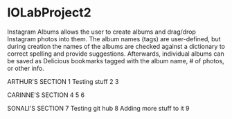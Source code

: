 IOLabProject2
=============

Instagram Albums allows the user to create albums and drag/drop Instagram photos into them. The album names (tags) are user-defined, but during creation the names of the albums are checked against a dictionary to correct spelling and provide suggestions. Afterwards, individual albums can be saved as Delicious bookmarks tagged with the album name, # of photos, or other info.


ARTHUR'S SECTION
1 Testing stuff
2
3


CARINNE'S SECTION
4
5
6


SONALI'S SECTION
7 Testing git hub
8 Adding more stuff to it
9
